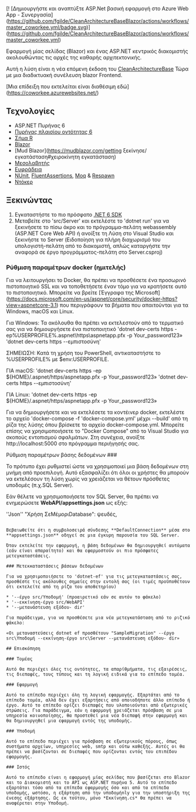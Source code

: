 [! [Δημιουργήστε και αναπτύξτε ASP.Net βασική εφαρμογή στο Azure Web App - Συνεργασία] (https://github.com/fgilde/CleanArchitectureBaseBlazor/actions/workflows/master_coworkee.yml/badge.svg)] (https://github.com/fgilde/CleanArchitectureBaseBlazor/actions/workflows/master_coworkee.yml)

Εφαρμογή μίας σελίδας (Blazor) και ένας ASP.NET κεντρικός διακομιστής ακολουθώντας τις αρχές της καθαρής αρχιτεκτονικής. 
<br/>

Αυτή η λύση είναι η νέα επόμενη έκδοση του [CleanArchitectureBase](https://github.com/fgilde/CleanArchitectureBase) 
Τώρα με μια διαδικτυακή συνέλευση blazor Frontend.

[Μια επίδειξη που εκτελείται είναι διαθέσιμη εδώ] (https://coworkee.azurewebsites.net/)

## Τεχνολογίες

* ASP.NET Πυρήνας 6
* [Πυρήνας πλαισίου οντότητας 6](https://docs.microsoft.com/en-εμάς/ef/core/)
* [Σήμα R](https://docs.microsoft.com/en-ΗΠΑ/aspnet/signalr/επισκόπηση/έναρξη/εισαγωγή-σε-σηματοδότη)
* [Blazor](https://dotnet.microsoft.com/en-εμάς/εφαρμογές/aspnet/web-εφαρμογές/blazor)
* [Mud Blazor](https://mudblazor.com/getting ξεκίνησε/εγκατάσταση#χειροκίνητη εγκατάσταση)
* [Μεσολαβητής](https://github.com/jbogard/MediatR)
* [Ευφράδεια](https://fluentvalidation.net/)
* [NUnit](https://nunit.org/), [FluentAssertions](https://fluentassertions.com/), [Moq](https://github.com/moq) & [Respawn](https://github.com/jbogard/Respawn)
* [Ντόκερ](https://www.docker.com/)

## Ξεκινώντας

1. Εγκαταστήστε το πιο πρόσφατο [.NET 6 SDK](https://dotnet.microsoft.com/download/dotnet/6.0)
2. Μεταβείτε στο 'src/Server' και εκτελέστε το 'dotnet run' για να ξεκινήσετε το πίσω άκρο και το πρόγραμμα-πελάτη webassembly (ASP.NET Core Web API) ή ανοίξτε τη Λύση στο Visual Studio και ξεκινήστε το Server
	(Ειδοποίηση για πλήρη διαχωρισμό του υπολογιστή-πελάτη από το διακομιστή, απλώς καταργήστε την αναφορά σε έργο προγράμματος-πελάτη στο Server.csproj)

### Ρύθμιση παραμέτρων docker (ημιτελής)

Για να λειτουργήσει το Docker, θα πρέπει να προσθέσετε ένα προσωρινό πιστοποιητικό SSL και να τοποθετήσετε έναν τόμο για να κρατήσετε αυτό το πιστοποιητικό.
Μπορείτε να βρείτε [Έγγραφα της Microsoft] (https://docs.microsoft.com/en-us/aspnet/core/security/docker-https?view=aspnetcore-3.1) που περιγράφουν τα βήματα που απαιτούνται για τα Windows, macOS και Linux.

Για Windows:
Τα ακόλουθα θα πρέπει να εκτελεστούν από το τερματικό σας για να δημιουργήσετε ένα πιστοποιητικό
'dotnet dev-certs https -ep%USERPROFILE%\.aspnet\https\aspnetapp.pfx -p Your_password123»
'dotnet dev-certs https --εμπιστοσύνη'

ΣΗΜΕΙΩΣΗ: Κατά τη χρήση του PowerShell, αντικαταστήστε το %USERPROFILE% με $env:USERPROFILE.

ΓΙΑ macOS:
'dotnet dev-certs https -ep ${HOME}/.aspnet/https/aspnetapp.pfx -p Your_password123»
'dotnet dev-certs https --εμπιστοσύνη'

ΓΙΑ Linux:
'dotnet dev-certs https -ep ${HOME}/.aspnet/https/aspnetapp.pfx -p Your_password123»

Για να δημιουργήσετε και να εκτελέσετε τα κοντέινερ docker, εκτελέστε το αρχείο 'docker-compose -f 'docker-compose.yml' μέχρι --build' από τη ρίζα της λύσης όπου βρίσκετε το αρχείο docker-compose.yml.  Μπορείτε επίσης να χρησιμοποιήσετε το "Docker Compose" από το Visual Studio για σκοπούς εντοπισμού σφαλμάτων.
Στη συνέχεια, ανοίξτε http://localhost:5000 στο πρόγραμμα περιήγησής σας.

Ρύθμιση παραμέτρων βάσης δεδομένων ###

Το πρότυπο έχει ρυθμιστεί ώστε να χρησιμοποιεί μια βάση δεδομένων στη μνήμη από προεπιλογή. Αυτό εξασφαλίζει ότι όλοι οι χρήστες θα μπορούν να εκτελέσουν τη λύση χωρίς να χρειάζεται να θέτουν πρόσθετες υποδομές (π.χ.SQL Server).

Εάν θέλετε να χρησιμοποιήσετε τον SQL Server, θα πρέπει να ενημερώσετε **WebAPI/appsettings.json** ως εξής:

''Json''
  "Χρήση ΣεΜέμοριDatabase": ψευδές,
```

Βεβαιωθείτε ότι η συμβολοσειρά σύνδεσης **DefaultConnection** μέσα στο **appsettings.json** οδηγεί σε μια έγκυρη παρουσία του SQL Server. 

Όταν εκτελείτε την εφαρμογή, η βάση δεδομένων θα δημιουργηθεί αυτόματα (εάν είναι απαραίτητο) και θα εφαρμοστούν οι πιο πρόσφατες μετεγκαταστάσεις.

### Μετεκκαταστάσεις βάσεων δεδομένων

Για να χρησιμοποιήσετε το 'dotnet-ef' για τις μετεγκαταστάσεις σας, προσθέστε τις ακόλουθες σημαίες στην εντολή σας (οι τιμές προϋποθέτουν ότι εκτελείτε από τη ρίζα του αποθετηρίου)

* '--έργο src/Υποδομή' (προαιρετικό εάν σε αυτόν το φάκελο)
* '--εκκίνηση-έργο src/WebAPI'
* '--μετανάστευση εξόδου- dir'

Για παράδειγμα, για να προσθέσετε μια νέα μετεγκατάσταση από το ριζικό φάκελο:

«Οι μεταναστεύσεις dotnet ef προσθέτουν "SampleMigration" --έργο src\Υποδομή --εκκίνηση-έργο src\Server --μετανάστευση εξόδου- dir»

## Επισκόπηση

### Τομέας

Αυτό θα περιέχει όλες τις οντότητες, τα απαρίθμήματα, τις εξαιρέσεις, τις διεπαφές, τους τύπους και τη λογική ειδικά για το επίπεδο τομέα.

### Εφαρμογή

Αυτό το επίπεδο περιέχει όλη τη λογική εφαρμογής. Εξαρτάται από το επίπεδο τομέα, αλλά δεν έχει εξαρτήσεις από οποιοδήποτε άλλο επίπεδο ή έργο. Αυτό το επίπεδο ορίζει διεπαφές που υλοποιούνται από εξωτερικές στρώσεις. Για παράδειγμα, εάν η εφαρμογή χρειάζεται πρόσβαση σε μια υπηρεσία κοινοποίησης, θα προστεθεί μια νέα διεπαφή στην εφαρμογή και θα δημιουργηθεί μια εφαρμογή εντός της υποδομής.

### Υποδομή

Αυτό το επίπεδο περιέχει για πρόσβαση σε εξωτερικούς πόρους, όπως συστήματα αρχείων, υπηρεσίες web, smtp και ούτω καθεξής. Αυτές οι θα πρέπει να βασίζονται σε διεπαφές που ορίζονται εντός του επιπέδου εφαρμογής.

### Ιστός

Αυτό το επίπεδο είναι η εφαρμογή μίας σελίδας που βασίζεται στο Blazor και το Διακομιστή και το API ως ASP.NET πυρήνα 5. Αυτό το επίπεδο εξαρτάται τόσο από τα επίπεδα εφαρμογής όσο και από τα επίπεδα υποδομής, ωστόσο, η εξάρτηση από την υποδομήnly για την υποστήριξη της ένεσης εξάρτησης. Ως εκ τούτου, μόνο *Εκκίνηση.cs* θα πρέπει να αναφέρεται στην Υποδομή.
